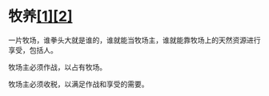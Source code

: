 # 牧养[[1]](./appendices/immortal-rancher.md)[[2]](./appendices/robot-cowboy.md)

一片牧场，谁拳头大就是谁的，谁就能当牧场主，谁就能靠牧场上的天然资源进行享受，包括人。

牧场主必须作战，以占有牧场。

牧场主必须收税，以满足作战和享受的需要。
